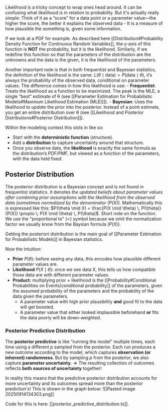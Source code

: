 Likelihood is a tricky concept to wrap ones head around. It can be confusing what likelihood is in relation to probability. But it's actually really simple: Think of it as a “score” for a data point or a parameter value—the higher the score, the better it explains the observed data - It is a measure of how plausible the something is, given some information.

If we look at a PDF for example. As described here [[Distribution#Probability Density Function for Continuous Random Variables]], the y-axis of this function is **NOT** the probability, but it is the likelihood. Similarly, if we redefine this function so that the parameters of the distribution are the unknowns and the data is the given, it is the likelihood of the parameters. 

Another important note is that in both frequentist and Bayesian statistics, the definition of the likelihood is the same: $L(\theta \mid \text{data}) \propto P(\text{data} \mid \theta)$, it’s always the probability of the observed data, conditional on parameter values.
The difference comes in how this likelihood is use:
	- **Frequentist**: Treats the likelihood as a function to be maximized. The peak is the MLE, a single “best” estimate of θ (see [[Parameter Estimation for Probabilistic Models#Maximum Likelihood Estimation (MLE)]]).
	- **Bayesian**: Uses the likelihood to _update_ the prior into the posterior. Instead of a point estimate, you get an entire distribution over θ (see [[Likelihood and Posterior Distributions#Posterior Distribution]]).

Within the modeling context this slots in like so:
- Start with the **deterministic function** (structure).
- Add a **distribution** to capture uncertainty around that structure.
- Once you observe data, the **likelihood** is exactly the same formula as the distribution’s PDF/PMF, but viewed as a function of the parameters, with the data held fixed.
## Posterior Distribution
The posterior distribution is a Bayesian concept and is not found in frequentist statistics. It denotes *the updated beliefs about parameter values after combining prior assumptions with the likelihood from the observed data (sometimes normalized by the denominator ($P(X)$).* 
Mathematically this is expressed like this: $P(\theta \mid X) = \frac{P(X \mid \theta) \, P(\theta)}{P(X)} \propto \; P(X \mid \theta) \, P(\theta)$. Short note on the function. We use the "proportional to" ($\propto$) symbol because we omit the normalization factor we usually know from the Baysian formula ($P(X)$). 

Getting the posteriori distribution is the main goal of [[Parameter Estimation for Probabilistic Models]] in Bayesian statistics.

Now the intuition:
- **Prior** $P(\theta)$**:** before seeing any data, this encodes how plausible different parameter values are.
- **Likelihood** $P(X \mid \theta$)**:** once we see data X, this tells us how compatible those data are with different parameter values.
- **Product:** multiplying prior × likelihood is the [[Probability#Conditional Probabilities on Events|conditional probability]] of the parameters, given the assumed probability of the parameters and the probability of the data given the parameters.
	- A parameter value with high prior plausibility **and** good fit to the data will get boosted.
	- A parameter value that either looked implausible beforehand **or** fits the data poorly will be down-weighted.
### Posterior Predictive Distribution
The **posterior predictive** is like “running the model” multiple times, each time using a different $p$ sampled from the posterior. Each run produces a new outcome according to the model, which captures **observation (or inherent) randomness**. But by sampling $p$ from the posterior, we also capture **parameter uncertainty**. => The resulting collection of outcomes reflects **both sources of uncertainty** together!

In reality this means that the predictive posterior distribution accounts for more uncertainty and its outcomes spread more than the posterior prediction's! This is shown in the graph below: 
![[Pasted image 20250914134303.png]]

Code for this is here: [[posterior_predictive_distribution.ts]].